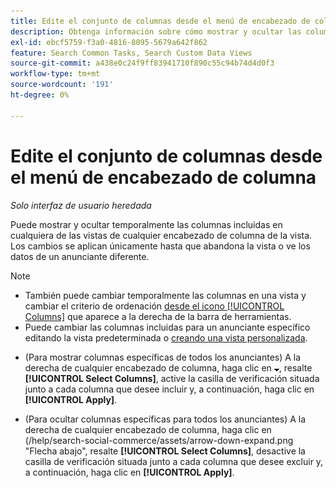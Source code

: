 ```yaml
---
title: Edite el conjunto de columnas desde el menú de encabezado de columna
description: Obtenga información sobre cómo mostrar y ocultar las columnas del encabezado de columna.
exl-id: ebcf5759-f3a0-4816-8095-5679a642f862
feature: Search Common Tasks, Search Custom Data Views
source-git-commit: a438e0c24f9ff83941710f890c55c94b74d4d0f3
workflow-type: tm+mt
source-wordcount: '191'
ht-degree: 0%

---
```


# Edite el conjunto de columnas desde el menú de encabezado de columna

<!-- Doesn't include instructions for legacy Portfolios views; not available for Reports -->

*Solo interfaz de usuario heredada*

Puede mostrar y ocultar temporalmente las columnas incluidas en cualquiera de las vistas de cualquier encabezado de columna de la vista. Los cambios se aplican únicamente hasta que abandona la vista o ve los datos de un anunciante diferente.

>[!NOTE]
>
>* También puede cambiar temporalmente las columnas en una vista y cambiar el criterio de ordenación [ desde el icono [!UICONTROL Columns]](/help/search-social-commerce/common-tasks/data-views/ad-hoc-settings/column-set-edit-sort-icon.md) que aparece a la derecha de la barra de herramientas.
>* Puede cambiar las columnas incluidas para un anunciante específico editando la vista predeterminada o [creando una vista personalizada](/help/search-social-commerce/common-tasks/data-views/custom-default-views-manage.md#create-custom-view).

* (Para mostrar columnas específicas de todos los anunciantes) A la derecha de cualquier encabezado de columna, haga clic en ![Flecha abajo](/help/search-social-commerce/assets/arrow-down-expand.png "Flecha abajo"), resalte **[!UICONTROL Select Columns]**, active la casilla de verificación situada junto a cada columna que desee incluir y, a continuación, haga clic en **[!UICONTROL Apply]**.

* (Para ocultar columnas específicas para todos los anunciantes) A la derecha de cualquier encabezado de columna, haga clic en (/help/search-social-commerce/assets/arrow-down-expand.png &quot;Flecha abajo&quot;, resalte **[!UICONTROL Select Columns]**, desactive la casilla de verificación situada junto a cada columna que desee excluir y, a continuación, haga clic en **[!UICONTROL Apply]**.
